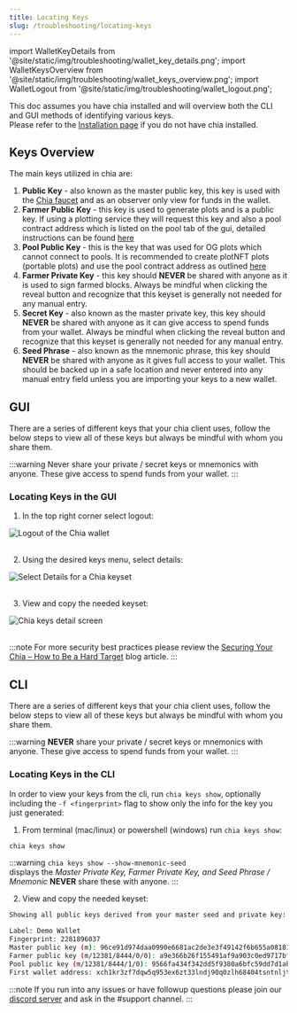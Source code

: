 ```yaml
---
title: Locating Keys
slug: /troubleshooting/locating-keys
---
```


import WalletKeyDetails from '@site/static/img/troubleshooting/wallet_key_details.png';
import WalletKeysOverview from '@site/static/img/troubleshooting/wallet_keys_overview.png';
import WalletLogout from '@site/static/img/troubleshooting/wallet_logout.png';

This doc assumes you have chia installed and will overview both the CLI and GUI methods of identifying various keys.  
Please refer to the [Installation page](/installation) if you do not have chia installed.

## Keys Overview

The main keys utilized in chia are:
1. **Public Key** - also known as the master public key, this key is used with the [Chia faucet](https://faucet.chia.net/) and as an observer only view for funds in the wallet.
2. **Farmer Public Key** - this key is used to generate plots and is a public key. If using a plotting service they will request this key and also a pool contract address which is listed on the pool tab of the gui, detailed instructions can be found [here](/plotting-how-to#pool-contract-address)
3. **Pool Public Key** - this is the key that was used for OG plots which cannot connect to pools. It is recommended to create plotNFT plots (portable plots) and use the pool contract address as outlined [here](/plotting-how-to#pool-contract-address)
4. **Farmer Private Key** - this key should **NEVER** be shared with anyone as it is used to sign farmed blocks. Always be mindful when clicking the reveal button and recognize that this keyset is generally not needed for any manual entry.
5. **Secret Key** - also known as the master private key, this key should **NEVER** be shared with anyone as it can give access to spend funds from your wallet. Always be mindful when clicking the reveal button and recognize that this keyset is generally not needed for any manual entry.
6. **Seed Phrase** - also known as the mnemonic phrase, this key should **NEVER** be shared with anyone as it gives full access to your wallet. This should be backed up in a safe location and never entered into any manual entry field unless you are importing your keys to a new wallet.


## GUI

There are a series of different keys that your chia client uses, follow the below steps to view all of these keys but always be mindful with whom you share them.

:::warning 
Never share your private / secret keys or mnemonics with anyone. These give access to spend funds from your wallet.
:::

### Locating Keys in the GUI

1. In the top right corner select logout:
<div style={{ textAlign: 'center' }}>
  <img src={WalletLogout} alt='Logout of the Chia wallet' />
</div>
<br />

2. Using the desired keys menu, select details:
<div style={{ textAlign: 'center' }}>
  <img src={WalletKeyDetails} alt='Select Details for a Chia keyset' />
</div>
<br />

3. View and copy the needed keyset:
<div style={{ textAlign: 'center' }}>
  <img src={WalletKeysOverview} alt='Chia keys detail screen' />
</div>
<br />

:::note
For more security best practices please review the [Securing Your Chia – How to Be a Hard Target](https://www.chia.net/2021/05/28/securing-your-chia-how-to-be-a-hard-target/) blog article.
:::

## CLI

There are a series of different keys that your chia client uses, follow the below steps to view all of these keys but always be mindful with whom you share them.

:::warning 
**NEVER** share your private / secret keys or mnemonics with anyone. These give access to spend funds from your wallet.
:::

### Locating Keys in the CLI

In order to view your keys from the cli, run `chia keys show`, optionally including the `-f <fingerprint>` flag to show only the info for the key you just generated:

1. From terminal (mac/linux) or powershell (windows) run `chia keys show`:
```bash
chia keys show
```
:::warning
`chia keys show --show-mnemonic-seed`  
displays the *Master Private Key, Farmer Private Key, and Seed Phrase / Mnemonic* **NEVER** share these with anyone.
:::

2. View and copy the needed keyset:

```bash
Showing all public keys derived from your master seed and private key:

Label: Demo Wallet
Fingerprint: 2281896037
Master public key (m): 96ce91d974daa0990e6681ac2de3e3f49142f6b655a081817832265c143e658a6e60a5dec856f292f45fe2d04c7856f6
Farmer public key (m/12381/8444/0/0): a9e366b26f155491af9a903c0ed9717bfd09a71cbe283eeda825128fd7c6b9ac60e1608f9f008adcfbf66e233d5b4ce8
Pool public key (m/12381/8444/1/0): 9566fa434f342dd5f9380a6bfc59dd7d1abd22869a425a8ca09cf27200eaa6aad5bc8fc00db90af832eb8028b0c6e3f0
First wallet address: xch1kr3zf7dqw5q953ex6zt33lndj90q0zlh68404tsntnljthnwqs2qvjmwrg
```

:::note
If you run into any issues or have followup questions please join our [discord server](https://discord.gg/chia) and ask in the #support channel.
:::
